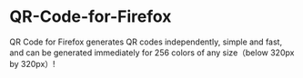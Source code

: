 # QR-Code-for-Firefox
QR Code for Firefox generates QR codes independently, simple and fast, and can be generated immediately for 256 colors of any size（below 320px by 320px）!
